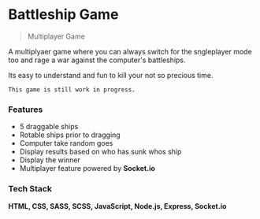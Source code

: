 # Battleship Game

>Multiplayer Game

A multiplyaer game where you can always switch for the sngleplayer mode too and rage a war against the computer's battleships.

Its easy to understand and fun to kill your not so precious time.


```
This game is still work in progress.
```
### Features
- 5 draggable ships
- Rotable ships prior to dragging
- Computer take random goes
- Display results based on who has sunk whos ship
- Display the winner
- Multiplayer feature powered by __Socket.io__

### Tech Stack

__HTML, CSS, SASS, SCSS, JavaScript, Node.js, Express, Socket.io__ 